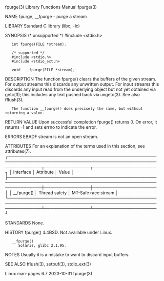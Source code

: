 fpurge(3)							   Library Functions Manual							     fpurge(3)

NAME
       fpurge, __fpurge - purge a stream

LIBRARY
       Standard C library (libc, -lc)

SYNOPSIS
       /* unsupported */
       #include <stdio.h>

       int fpurge(FILE *stream);

       /* supported */
       #include <stdio.h>
       #include <stdio_ext.h>

       void  __fpurge(FILE *stream);

DESCRIPTION
       The  function fpurge() clears the buffers of the given stream.  For output streams this discards any unwritten output.  For input streams this discards
       any input read from the underlying object but not yet obtained via getc(3); this includes any text pushed back via ungetc(3).  See also fflush(3).

       The function __fpurge() does precisely the same, but without returning a value.

RETURN VALUE
       Upon successful completion fpurge() returns 0.  On error, it returns -1 and sets errno to indicate the error.

ERRORS
       EBADF  stream is not an open stream.

ATTRIBUTES
       For an explanation of the terms used in this section, see attributes(7).
       ┌───────────────────────────────────────────────────────────────────────────────────────────────────────────────┬───────────────┬─────────────────────┐
       │ Interface												       │ Attribute     │ Value		     │
       ├───────────────────────────────────────────────────────────────────────────────────────────────────────────────┼───────────────┼─────────────────────┤
       │ __fpurge()												       │ Thread safety │ MT-Safe race:stream │
       └───────────────────────────────────────────────────────────────────────────────────────────────────────────────┴───────────────┴─────────────────────┘

STANDARDS
       None.

HISTORY
       fpurge()
	      4.4BSD.  Not available under Linux.

       __fpurge()
	      Solaris, glibc 2.1.95.

NOTES
       Usually it is a mistake to want to discard input buffers.

SEE ALSO
       fflush(3), setbuf(3), stdio_ext(3)

Linux man-pages 6.7							  2023-10-31								     fpurge(3)
